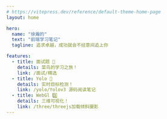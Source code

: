 ```yaml
---
# https://vitepress.dev/reference/default-theme-home-page
layout: home

hero:
  name: "徐瀚的"
  text: "前端学习笔记"
  tagline: 追求卓越，成功就会不经意间追上你

features:
  - title: 面试题 📖
    details: 菜鸟的学习之旅！
    link: /面试/精选
  - title: Yolo 🚀
    details: 实时目标检测！
    link: /yolo/Yolov3 源码阅读笔记
  - title: WebGl 3️⃣
    details: 三维可视化！
    link: /three/threejs加载倾斜摄影
---
```

